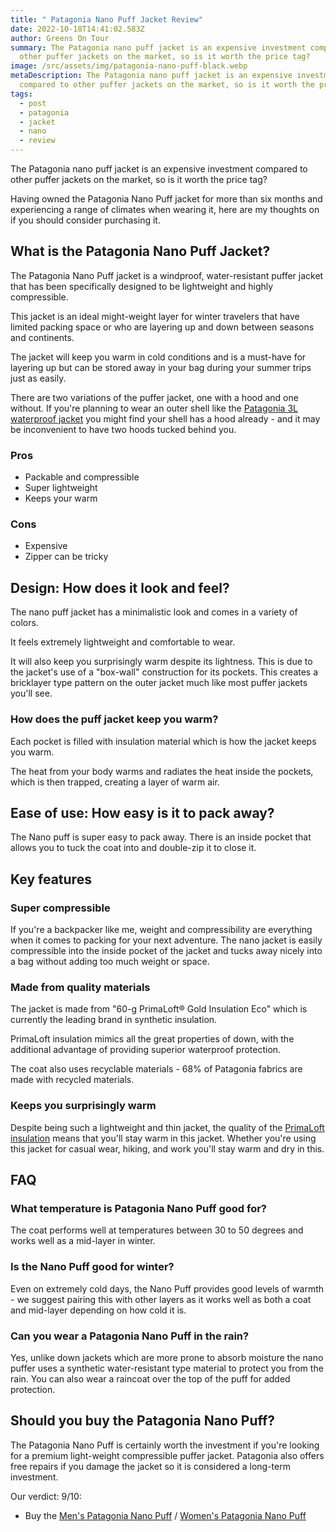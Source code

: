 ```yaml
---
title: " Patagonia Nano Puff Jacket Review"
date: 2022-10-18T14:41:02.583Z
author: Greens On Tour
summary: The Patagonia nano puff jacket is an expensive investment compared to
  other puffer jackets on the market, so is it worth the price tag?
image: /src/assets/img/patagonia-nano-puff-black.webp
metaDescription: The Patagonia nano puff jacket is an expensive investment
  compared to other puffer jackets on the market, so is it worth the price tag?
tags:
  - post
  - patagonia
  - jacket
  - nano
  - review
---
```

The Patagonia nano puff jacket is an expensive investment compared to other puffer jackets on the market, so is it worth the price tag?

Having owned the Patagonia Nano Puff jacket for more than six months and experiencing a range of climates when wearing it, here are my thoughts on if you should consider purchasing it.

## What is the Patagonia Nano Puff Jacket?

The Patagonia Nano Puff jacket is a windproof, water-resistant puffer jacket that has been specifically designed to be lightweight and highly compressible.

This jacket is an ideal might-weight layer for winter travelers that have limited packing space or who are layering up and down between seasons and continents.

The jacket will keep you warm in cold conditions and is a must-have for layering up but can be stored away in your bag during your summer trips just as easily.

There are two variations of the puffer jacket, one with a hood and one without. If you're planning to wear an outer shell like the [Patagonia 3L waterproof jacket](https://www.greensontour.com/posts/patagonia-black-torrent-shell-3l-jacket-review/) you might find your shell has a hood already - and it may be inconvenient to have two hoods tucked behind you.

### Pros

* Packable and compressible
* Super lightweight
* Keeps your warm

### Cons

* Expensive
* Zipper can be tricky

## Design: How does it look and feel?

The nano puff jacket has a minimalistic look and comes in a variety of colors.

It feels extremely lightweight and comfortable to wear.

It will also keep you surprisingly warm despite its lightness. This is due to the jacket's use of a "box-wall" construction for its pockets. This creates a bricklayer type pattern on the outer jacket much like most puffer jackets you'll see.

### How does the puff jacket keep you warm?

Each pocket is filled with insulation material which is how the jacket keeps you warm.

The heat from your body warms and radiates the heat inside the pockets, which is then trapped, creating a layer of warm air.

## Ease of use: How easy is it to pack away?

The Nano puff is super easy to pack away. There is an inside pocket that allows you to tuck the coat into and double-zip it to close it.

## Key features

### Super compressible

If you're a backpacker like me, weight and compressibility are everything when it comes to packing for your next adventure. The nano jacket is easily compressible into the inside pocket of the jacket and tucks away nicely into a bag without adding too much weight or space.

### Made from quality materials

The jacket is made from "60-g PrimaLoft® Gold Insulation Eco" which is currently the leading brand in synthetic insulation.

PrimaLoft insulation mimics all the great properties of down, with the additional advantage of providing superior waterproof protection.

The coat also uses recyclable materials - 68% of Patagonia fabrics are made with recycled materials.

### Keeps you surprisingly warm

Despite being such a lightweight and thin jacket, the quality of the [PrimaLoft insulation](https://expertworldtravel.com/what-is-primaloft-insulation/) means that you'll stay warm in this jacket. Whether you're using this jacket for casual wear, hiking, and work you'll stay warm and dry in this.

## FAQ

### What temperature is Patagonia Nano Puff good for?

The coat performs well at temperatures between 30 to 50 degrees and works well as a mid-layer in winter.

### Is the Nano Puff good for winter?

Even on extremely cold days, the Nano Puff provides good levels of warmth - we suggest pairing this with other layers as it works well as both a coat and mid-layer depending on how cold it is.

### Can you wear a Patagonia Nano Puff in the rain?

Yes, unlike down jackets which are more prone to absorb moisture the nano puffer uses a synthetic water-resistant type material to protect you from the rain. You can also wear a raincoat over the top of the puff for added protection.

## Should you buy the Patagonia Nano Puff?

The Patagonia Nano Puff is certainly worth the investment if you're looking for a premium light-weight compressible puffer jacket. Patagonia also offers free repairs if you damage the jacket so it is considered a long-term investment.

Our verdict: 9/10:

* Buy the [Men's Patagonia Nano Puff](https://eu.patagonia.com/gb/en/product/mens-nano-puff-jacket/84212.html) / [Women's Patagonia Nano Puff](https://eu.patagonia.com/gb/en/product/womens-nano-puff-jacket/84217.html)